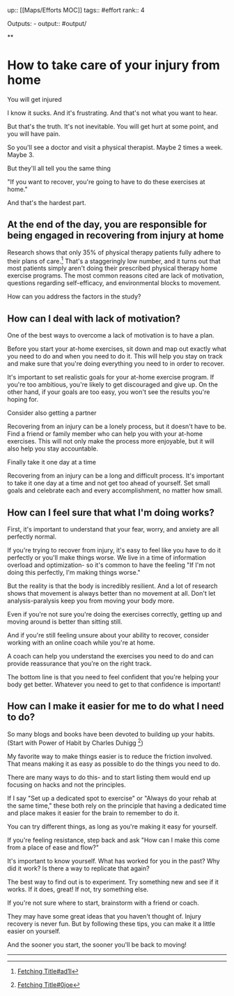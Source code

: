 up:: [[Maps/Efforts MOC]]
tags:: #effort 
rank:: 4

Outputs:
	- output:: #output/

**

# **How to take care of your injury from home**

You will get injured

I know it sucks. And it's frustrating. And that's not what you want to hear.

But that's the truth. It's not inevitable. You will get hurt at some point, and you will have pain.

So you'll see a doctor and visit a physical therapist. Maybe 2 times a week. Maybe 3.

But they'll all tell you the same thing

"If you want to recover, you're going to have to do these exercises at home."

And that's the hardest part.

## At the end of the day, you are responsible for being engaged in recovering from injury at home

Research shows that only 35% of physical therapy patients fully adhere to their plans of care.[^1] That's a staggeringly low number, and it turns out that most patients simply aren't doing their prescribed physical therapy home exercise programs. The most common reasons cited are lack of motivation, questions regarding self-efficacy, and environmental blocks to movement.

How can you address the factors in the study?

## How can I deal with lack of motivation?

One of the best ways to overcome a lack of motivation is to have a plan.

Before you start your at-home exercises, sit down and map out exactly what you need to do and when you need to do it. This will help you stay on track and make sure that you're doing everything you need to in order to recover.

It's important to set realistic goals for your at-home exercise program. If you're too ambitious, you're likely to get discouraged and give up. On the other hand, if your goals are too easy, you won't see the results you're hoping for.

Consider also getting a partner

Recovering from an injury can be a lonely process, but it doesn't have to be. Find a friend or family member who can help you with your at-home exercises. This will not only make the process more enjoyable, but it will also help you stay accountable.

Finally take it one day at a time

Recovering from an injury can be a long and difficult process. It's important to take it one day at a time and not get too ahead of yourself. Set small goals and celebrate each and every accomplishment, no matter how small.

## How can I feel sure that what I'm doing works?

First, it's important to understand that your fear, worry, and anxiety are all perfectly normal. 

If you're trying to recover from injury, it's easy to feel like you have to do it perfectly or you'll make things worse. We live in a time of information overload and optimization- so it's common to have the feeling "If I'm not doing this perfectly, I'm making things worse."

But the reality is that the body is incredibly resilient. And a lot of research shows that movement is always better than no movement at all. Don't let analysis-paralysis keep you from moving your body more.

Even if you're not sure you're doing the exercises correctly, getting up and moving around is better than sitting still.

And if you're still feeling unsure about your ability to recover, consider working with an online coach while you're at home.

A coach can help you understand the exercises you need to do and can provide reassurance that you're on the right track. 

The bottom line is that you need to feel confident that you're helping your body get better. Whatever you need to get to that confidence is important!

## How can I make it easier for me to do what I need to do?

So many blogs and books have been devoted to building up your habits. (Start with Power of Habit by Charles Duhigg [^2])

My favorite way to make things easier is to reduce the friction involved. That means making it as easy as possible to do the things you need to do. 

There are many ways to do this- and to start listing them would end up focusing on hacks and not the principles.

If I say "Set up a dedicated spot to exercise" or "Always do your rehab at the same time," these both rely on the principle that having a dedicated time and place makes it easier for the brain to remember to do it.

You can try different things, as long as you're making it easy for yourself. 

If you're feeling resistance, step back and ask "How can I make this come from a place of ease and flow?"

It's important to know yourself. What has worked for you in the past? Why did it work? Is there a way to replicate that again? 

The best way to find out is to experiment. Try something new and see if it works. If it does, great! If not, try something else. 

If you're not sure where to start, brainstorm with a friend or coach.

They may have some great ideas that you haven't thought of. Injury recovery is never fun. But by following these tips, you can make it a little easier on yourself. 

And the sooner you start, the sooner you'll be back to moving!

---

[^1]: [Fetching Title#ad1l](https://pubmed.ncbi.nlm.nih.gov/8234458/)
[^2]: [Fetching Title#0joe](https://charlesduhigg.com/the-power-of-habit/)